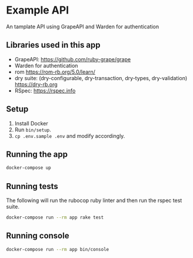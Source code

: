# Example API

An tamplate API using GrapeAPI and Warden for authentication

## Libraries used in this app
- GrapeAPI: https://github.com/ruby-grape/grape
- Warden for authentication
- rom https://rom-rb.org/5.0/learn/
- dry suite: (dry-configurable, dry-transaction, dry-types, dry-validation) https://dry-rb.org
- RSpec: https://rspec.info


## Setup

1. Install Docker
2. Run `bin/setup`.
3. `cp .env.sample .env` and modify accordingly.

## Running the app

```bash
docker-compose up
```

## Running tests
The following will run the rubocop ruby linter and then run the rspec test suite.

```bash
docker-compose run --rm app rake test
```

## Running console

```bash
docker-compose run --rm app bin/console
```
